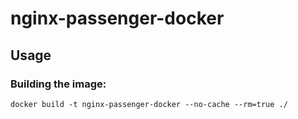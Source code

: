 # nginx-passenger-docker

## Usage

### Building the image:

```
docker build -t nginx-passenger-docker --no-cache --rm=true ./
```
